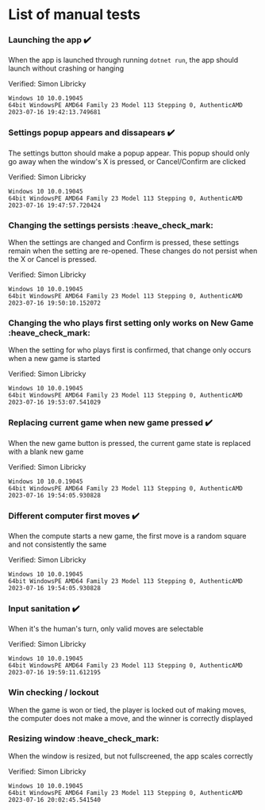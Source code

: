 # List of manual tests

### Launching the app :heavy_check_mark:

When the app is launched through running `dotnet run`, the app should launch without crashing or hanging

Verified: Simon Libricky

`Windows 10 10.0.19045`<br>
`64bit WindowsPE AMD64 Family 23 Model 113 Stepping 0, AuthenticAMD`<br>
`2023-07-16 19:42:13.749681`

### Settings popup appears and dissapears :heavy_check_mark:

The settings button should make a popup appear. This popup should only go away when the window's X is pressed, or Cancel/Confirm are clicked

Verified: Simon Libricky

`Windows 10 10.0.19045`<br>
`64bit WindowsPE AMD64 Family 23 Model 113 Stepping 0, AuthenticAMD`<br>
`2023-07-16 19:47:57.720424`

### Changing the settings persists :heave_check_mark:

When the settings are changed and Confirm is pressed, these settings remain when the setting are re-opened. These changes do not persist when the X or Cancel is pressed.

Verified: Simon Libricky

`Windows 10 10.0.19045`<br>
`64bit WindowsPE AMD64 Family 23 Model 113 Stepping 0, AuthenticAMD`<br>
`2023-07-16 19:50:10.152072`

### Changing the who plays first setting only works on New Game :heave_check_mark:

When the setting for who plays first is confirmed, that change only occurs when a new game is started

Verified: Simon Libricky

`Windows 10 10.0.19045`<br>
`64bit WindowsPE AMD64 Family 23 Model 113 Stepping 0, AuthenticAMD`<br>
`2023-07-16 19:53:07.541029`

### Replacing current game when new game pressed :heavy_check_mark:

When the new game button is pressed, the current game state is replaced with a blank new game

Verified: Simon Libricky

`Windows 10 10.0.19045`<br>
`64bit WindowsPE AMD64 Family 23 Model 113 Stepping 0, AuthenticAMD`<br>
`2023-07-16 19:54:05.930828`

### Different computer first moves :heavy_check_mark:

When the compute starts a new game, the first move is a random square and not consistently the same

Verified: Simon Libricky

`Windows 10 10.0.19045`<br>
`64bit WindowsPE AMD64 Family 23 Model 113 Stepping 0, AuthenticAMD`<br>
`2023-07-16 19:54:05.930828`

### Input sanitation :heavy_check_mark:

When it's the human's turn, only valid moves are selectable

Verified: Simon Libricky

`Windows 10 10.0.19045`<br>
`64bit WindowsPE AMD64 Family 23 Model 113 Stepping 0, AuthenticAMD`<br>
`2023-07-16 19:59:11.612195`

### Win checking / lockout

When the game is won or tied, the player is locked out of making moves, the computer does not make a move, and the winner is correctly displayed

### Resizing window :heave_check_mark:

When the window is resized, but not fullscreened, the app scales correctly

Verified: Simon Libricky

`Windows 10 10.0.19045`<br>
`64bit WindowsPE AMD64 Family 23 Model 113 Stepping 0, AuthenticAMD`<br>
`2023-07-16 20:02:45.541540`